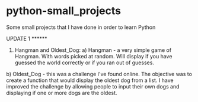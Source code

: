 # python-small_projects
Some small projects that I have done in order to learn Python

UPDATE 1 ******

1) Hangman and Oldest_Dog:
  a) Hangman - a very simple game of Hangman. With words picked at random. Will display if you have guessed the world correctly
     or if you ran out of guesses.
   
  b) Oldest_Dog - this was a challenge I've found online. The objective was to create a function that would display the oldest
     dog from a list. I have improved the challenge by allowing people to input their own dogs and displaying if one or more dogs
     are the oldest.

